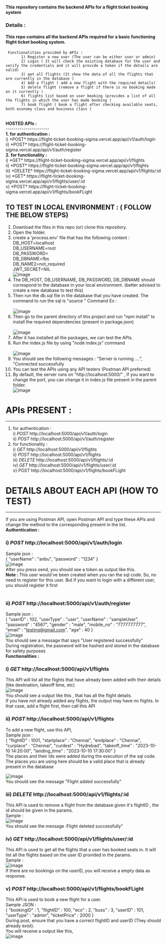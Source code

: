 #### This repository contains the backend APIs for a flight ticket booking system <br>
### Details : <br>
#### This repo contains all the backend APIs required for a basic functioning flight ticket booking system. <br> 
     Functionalities provided by APIs : 
           1) Register a new user (The user can be either user or admin) 
           2) Login ( It will check the existing database for the user and verify the credentials and it will provide a token if the details are valid)
           3) get all flights (It show the data of all the flights that are currently in the database )
           4) Add a flight ( add a new flight with the required details)
           5) delele flight (remove a flight if there is no booking made on it currently )
           6) flights list based on user booking (provides a list of all the flights in which the user has made booking ) 
           7) book flight ( book a flight after checking available seats, both economy class and business class )
 <br>
<b> HOSTED APIs : </b> <br>
---------------------- <br>
<b> 1. for authentication : </b> <br>
          i) *POST* https://flight-ticket-booking-sigma.vercel.app/api/v1/auth/login <br>
          ii) *POST* https://flight-ticket-booking-sigma.vercel.app/api/v1/auth/register <br>
<b> 2. for functionality : </b> <br>
          i) *GET* https://flight-ticket-booking-sigma.vercel.app/api/v1/flights <br>
          ii) *POST* https://flight-ticket-booking-sigma.vercel.app/api/v1/flights <br>
          iii) *DELETE* https://flight-ticket-booking-sigma.vercel.app/api/v1/flights/:id <br>
          iv) *GET* https://flight-ticket-booking-sigma.vercel.app/api/v1/flights/user/:id <br>
          v) *POST* https://flight-ticket-booking-sigma.vercel.app/api/v1/flights/bookFLight <br>

TO TEST IN LOCAL ENVIRONMENT : ( FOLLOW THE BELOW STEPS) <br>
-------------------------------
   1. Download the files in this repo (or) clone this repository.
   2. Open the folder.
   3. create a 'process.env' file that has the following content : <br>
        DB_HOST=localhost <br>
        DB_USERNAME=root <br>
        DB_PASSWORD= <br>
        DB_DBNAME=fbs <br>
        DB_NAME2=not_required <br>
        JWT_SECRET=NIL <br>
        ![image](https://user-images.githubusercontent.com/106261859/233544710-a64da2ee-65aa-4c30-b9f6-5f59b7dbb21d.png)
   4. The DB_HOST, DB_USERNAME, DB_PASSWORD, DB_DBNAME should correspond to the database in your local environment. 
       (better advised to create a new database to test this)
   5. Then run the db.sql file in the database that you have created.
      The command to run the sql is "source <directory>"
      Command Ex : <br>
      <br> ![image](https://user-images.githubusercontent.com/106261859/233544172-0140ab38-7171-4143-8db0-28afd68a480f.png)
   6. Then go to the parent directory of this project and run "npm install" to install the required dependencies (present in package.json) <br>
      <br> ![image](https://user-images.githubusercontent.com/106261859/233544419-0f2bbb61-b379-48fd-aee8-33fb4640aa64.png)
   7. After it has installed all the packages, we can test the APIs.
   8. Run the index.js file by using "node index.js" command <br>
   <br> ![image](https://user-images.githubusercontent.com/106261859/233548580-5af0f952-a5f0-414d-a0cf-a47a0f9310bc.png)
   9. You should see the following messages :
   "Server is running ....",
   "Connected successfully <br>
   10. You can test the APIs using any API testers (Postman API preferred)
   11. By default, the server runs on "http://localhost:5000/" , If you want to change the port, you can change it in index.js file present in the parent folder.
      <br> ![image](https://user-images.githubusercontent.com/106261859/233545421-c42c0774-bcd7-4d33-9d1e-d522b7c86099.png)
# APIs PRESENT :
----------------
  1. for authentication :  <br>
          i) *POST* http://localhost:5000/api/v1/auth/login <br>
          ii) *POST* http://localhost:5000/api/v1/auth/register <br>
  2. for functionality : <br>
          i) *GET* http://localhost:5000/api/v1/flights <br>
          ii) *POST* http://localhost:5000/api/v1/flights <br>
          iii) *DELETE* http://localhost:5000/api/v1/flights/:id <br>
          iv) *GET* http://localhost:5000/api/v1/flights/user/:id <br>
          v) *POST* http://localhost:5000/api/v1/flights/bookFLight <br>
          
  # DETAILS ABOUT EACH API (HOW TO TEST) <br>
  --------------------------------------
   If you are using Postman API, open Postman API and type these APIs and change the method to the corresponding present in the list. <br>
   <b> Authentication : </b> <br>
   ### <b> i) *POST* http://localhost:5000/api/v1/auth/login </b> <br>
   Sample json : <br>
   {
       "userName" : "anbu",
       "password" : "1234"
   }
   <br>
   ![image](https://user-images.githubusercontent.com/106261859/233549860-3425bf93-ec66-447a-8a86-99a6bede37ec.png)
   <br> After you press send, you should see a token as output like this.
   <br> <b> Note : </b> This user would've been created when you ran the sql code. So, no need to register for this user. But if you want to login with a different user, you should register it first <br><br>
   ### <b> ii) *POST* http://localhost:5000/api/v1/auth/register </b> <br> 
   Sample json : <br>
    {
       "userID" : 102,
       "userType" : "user",
       "userName" : "sampleUser",
       "password" : "4567",
       "gender" : "male",
       "mobile_no" : "7777777777",
       "email" : "testing@gmail.com",
       "age" : 40
   } 
   <br> 
   ![image](https://user-images.githubusercontent.com/106261859/233551275-f125fc1d-5c4a-4c78-873a-f642053eb38b.png) <br>
   You should see a message that says "User registered successfully" <br>
   During registration, the password will be hashed and stored in the database for safety purposes <br>
   <b> Functionalities : </b> <br>
   ### <b> i) *GET* http://localhost:5000/api/v1/flights </b> <br>
   This API will list all the flights that have already been added with their details (like destination, takeoff time, etc) <br>
   ![image](https://user-images.githubusercontent.com/106261859/233552970-0c97f89a-4888-405e-bbc1-f0674a87e2a0.png) <br>
   You should see a output like this , that has all the flight details. <br>
   If you have not already added any flights, the output may have no flights. In that case, add a flight first, then call this API <br>
   ### <b> ii) *POST* http://localhost:5000/api/v1/flights </b> <br>
   To add a new flight, use this API, <br>
   Sample json : <br>
   {
       "flightID" : 1001,
       "startplace" : "Chennai",
       "endplace" : "Chennai",
       "curplace" : "Chennai",
       "curdest" : "Hydrebad",
       "takeoff_time" : "2023-10-10 14:20:00",
       "landing_time" : "2023-10-10 17:30:00"
   }
   <br>
   The places and their Ids were added during the execution of the sql code. <br>
   The places you are using here should be a valid place that is already present in the database <br>
    
   ![image](https://user-images.githubusercontent.com/106261859/233555744-dc2ce6f1-2e2d-4fa3-8b89-799ec09c1f7e.png) <br>
   You should see the message "Flight added successfully" <br>
   ### <b> iii)  *DELETE* http://localhost:5000/api/v1/flights/:id </b> <br>
   This API is used to remove a flight from the database given it's flightID , the id should be given in the params. <br>
   Sample : <br>
   ![image](https://user-images.githubusercontent.com/106261859/233556280-171b9e98-ae56-4e2a-bc3d-fb029bb1c0c5.png) <br>
   You should see the message :Flight deleted successfully" <br>
   ### <b> iv) *GET* http://localhost:5000/api/v1/flights/user/:id </b> <br>
   This API is used to get all the flights that a user has booked seats in. It will list all the flights based on the user ID provided in the params. <br>
   Sample : <br>
   ![image](https://user-images.githubusercontent.com/106261859/233558023-26d40092-bb72-4e78-b4db-8521ea2ff77b.png) <br>
   If there are no bookings on the userID, you will receive a empty data as response. <br>
   ### <b> v) *POST* http://localhost:5000/api/v1/flights/bookFLight </b> <br>
   This API is used to book a new flight for a user. <br> 
   Sample JSON : <br> 
   {
       "bookingID" : 1,
       "flightID" : 100,
       "eco" : 2,
       "buss" : 3,
       "userID" : 101,
       "userType" : "admin",
       "ticketPrice" : 2000
  } <br>
  During post, ensure that you have a correct flightID and userID (They should already exist). <br>
  You will receive a output like this, <br>
  ![image](https://user-images.githubusercontent.com/106261859/233558890-8eb71603-efc3-4fc4-9332-6e3d6217c92a.png) <br>
  
   

   
    
   
   
   
   
